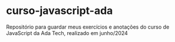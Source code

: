 # curso-javascript-ada
Repositório para guardar meus exercícios e anotações do curso de JavaScript da Ada Tech, realizado em junho/2024
